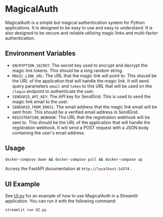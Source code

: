 # MagicalAuth

MagicalAuth is a simple but magical authentication system for Python applications. It is designed to be easy to use and easy to understand. It is also designed to be secure and reliable utilizing magic links and multi-factor authentication.

## Environment Variables

- `ENCRYPTION_SECRET`: The secret key used to encrypt and decrypt the magic link tokens. This should be a long random string.
- `MAGIC_LINK_URL`: The URL that the magic link will point to. This should be the URL of the application that will handle the magic link. It will send query parameters `email` and `token` to this URL that will be used on the `/login` endpoint to authenticate the user.
- `SENDGRID_API_KEY`: The API key for SendGrid. This is used to send the magic link email to the user.
- `SENDGRID_FROM_EMAIL`: The email address that the magic link email will be sent from. This should be a verified email address in SendGrid.
- `REGISTRATION_WEBHOOK`: The URL that the registration webhook will be sent to. This should be the URL of the application that will handle the registration webhook. It will send a POST request with a JSON body containing the user's email address.

## Usage

```bash
docker-compose down && docker-compose pull && docker-compose up
```

Access the FastAPI documentation at `http://localhost:14374` .

## UI Example

See [UI.py](UI.py) for an example of how to use MagicalAuth in a Streamlit application. You can run it with the following command:

```bash
streamlit run UI.py
```
